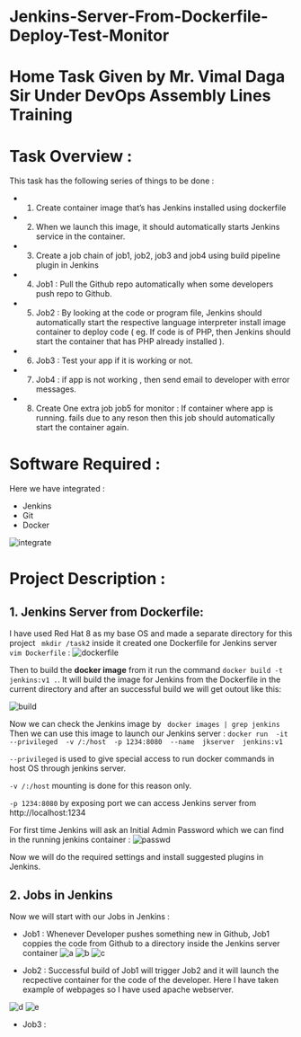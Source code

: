 # Jenkins-Server-From-Dockerfile-Deploy-Test-Monitor

# Home Task Given by Mr. Vimal Daga Sir Under DevOps Assembly Lines Training

# Task Overview :
This task has the following series of things to be done :

* 1.	Create container image that’s has Jenkins installed  using dockerfile 
* 2.	When we launch this image, it should automatically starts Jenkins service in the container.
* 3.	Create a job chain of job1, job2, job3 and  job4 using build pipeline plugin in Jenkins 
* 4. Job1 : Pull  the Github repo automatically when some developers push repo to Github.
* 5. Job2 : By looking at the code or program file, Jenkins should automatically start the respective language interpreter install image        container to deploy code ( eg. If code is of  PHP, then Jenkins should start the container that has PHP already installed ).
* 6.	Job3 : Test your app if it  is working or not.
* 7.	Job4 : if app is not working , then send email to developer with error messages.
* 8.	Create One extra job job5 for monitor : If container where app is running. fails due to any reson then this job should automatically       start the container again.

# Software Required :
Here we have integrated :
* Jenkins 
* Git
* Docker

![integrate](https://i2.wp.com/www.techrunnr.com/wp-content/uploads/2019/01/gitdockerjenkins.png?fit=248%2C203&ssl=1)

# Project Description :

## 1. Jenkins Server from Dockerfile:

I have used Red Hat 8 as my base OS and made a separate directory for this project
` mkdir /task2`
inside it created one Dockerfile for Jenkins server ` vim Dockerfile` :
![dockerfile](https://github.com/disha1822/Jenkins-Server-From-Dockerfile-Deploy-Test-Monitor/blob/master/dockerfile.png?raw=true)

Then to build the **docker image** from it run the command `docker build -t jenkins:v1 .`. 
It will build the image for Jenkins from the Dockerfile in the current directory and after an successful build we will get outout like this:

![build](https://github.com/disha1822/Jenkins-Server-From-Dockerfile-Deploy-Test-Monitor/blob/master/build.png?raw=true)

Now we can check the Jenkins image by ` docker images | grep jenkins` 
Then we can use this image to launch our Jenkins server :
`docker run  -it  --privileged  -v /:/host  -p 1234:8080  --name  jkserver  jenkins:v1`

`--privileged` is used to give special access to run docker commands in host OS through jenkins server.

`-v /:/host` mounting is done for this reason only.

`-p 1234:8080` by exposing port we can access Jenkins server from http://localhost:1234

For first time Jenkins will ask an Initial Admin Password which we can find in the running jenkins container :
![passwd](https://github.com/disha1822/Jenkins-Server-From-Dockerfile-Deploy-Test-Monitor/blob/master/jkstart.png?raw=true)

Now we will do the required settings and install suggested plugins in Jenkins.

## 2. Jobs in Jenkins
Now we will start with our Jobs in Jenkins :

  * Job1 :
  Whenever Developer pushes something new in Github, Job1 coppies the code from Github to a directory inside the Jenkins server  container
  ![a](https://github.com/disha1822/Jenkins-Server-From-Dockerfile-Deploy-Test-Monitor/blob/master/job1_1.png?raw=true)
  ![b](https://github.com/disha1822/Jenkins-Server-From-Dockerfile-Deploy-Test-Monitor/blob/master/job1_2.png?raw=true)
  ![c](https://github.com/disha1822/Jenkins-Server-From-Dockerfile-Deploy-Test-Monitor/blob/master/job1_3.png?raw=true)
  
  * Job2 :
  Successful build of Job1 will trigger Job2 and it will launch the recpective container for the code of the developer.
  Here I have taken example of webpages so I have used apache webserver.
  
  ![d](https://github.com/disha1822/Jenkins-Server-From-Dockerfile-Deploy-Test-Monitor/blob/master/job2_1.png?raw=true)
  ![e](https://github.com/disha1822/Jenkins-Server-From-Dockerfile-Deploy-Test-Monitor/blob/master/job2_2.png?raw=true)
  
  * Job3 :
  
